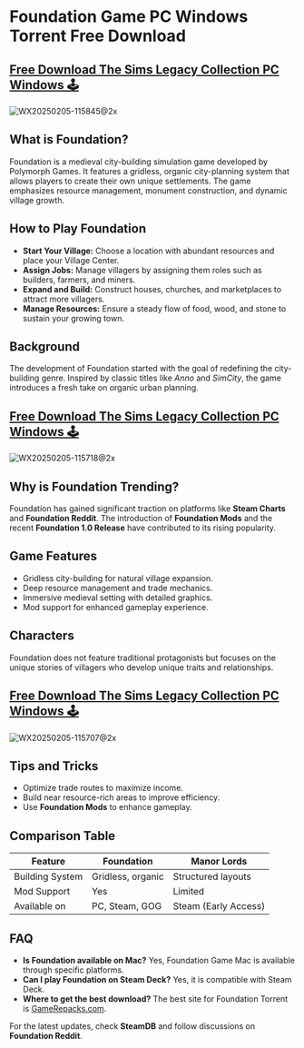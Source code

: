 # Foundation Game PC Windows Torrent Free Download

## [Free Download The Sims Legacy Collection PC Windows 🕹️](https://www.gamerepacks.com/simulation/the-sims-legacy-collection/)
![WX20250205-115845@2x](https://github.com/user-attachments/assets/ba7e2abf-4f15-48c9-ac49-acc0878f9dbd)

## What is Foundation?
Foundation is a medieval city-building simulation game developed by Polymorph Games. It features a gridless, organic city-planning system that allows players to create their own unique settlements. The game emphasizes resource management, monument construction, and dynamic village growth.

## How to Play Foundation
- **Start Your Village:** Choose a location with abundant resources and place your Village Center.
- **Assign Jobs:** Manage villagers by assigning them roles such as builders, farmers, and miners.
- **Expand and Build:** Construct houses, churches, and marketplaces to attract more villagers.
- **Manage Resources:** Ensure a steady flow of food, wood, and stone to sustain your growing town.

## Background
The development of Foundation started with the goal of redefining the city-building genre. Inspired by classic titles like *Anno* and *SimCity*, the game introduces a fresh take on organic urban planning.

## [Free Download The Sims Legacy Collection PC Windows 🕹️](https://www.gamerepacks.com/simulation/the-sims-legacy-collection/)
![WX20250205-115718@2x](https://github.com/user-attachments/assets/67831fa0-9a4b-4884-bec7-5e2a3b64be3b)

## Why is Foundation Trending?
Foundation has gained significant traction on platforms like **Steam Charts** and **Foundation Reddit**. The introduction of **Foundation Mods** and the recent **Foundation 1.0 Release** have contributed to its rising popularity.

## Game Features
- Gridless city-building for natural village expansion.
- Deep resource management and trade mechanics.
- Immersive medieval setting with detailed graphics.
- Mod support for enhanced gameplay experience.

## Characters
Foundation does not feature traditional protagonists but focuses on the unique stories of villagers who develop unique traits and relationships.

## [Free Download The Sims Legacy Collection PC Windows 🕹️](https://www.gamerepacks.com/simulation/the-sims-legacy-collection/)
![WX20250205-115707@2x](https://github.com/user-attachments/assets/85966214-7be0-4bc9-b3ae-c8c35d031356)

## Tips and Tricks
- Optimize trade routes to maximize income.
- Build near resource-rich areas to improve efficiency.
- Use **Foundation Mods** to enhance gameplay.

## Comparison Table
| Feature        | Foundation             | Manor Lords          |
|---------------|----------------------|---------------------|
| Building System | Gridless, organic     | Structured layouts  |
| Mod Support   | Yes                  | Limited             |
| Available on  | PC, Steam, GOG       | Steam (Early Access) |

## FAQ
- **Is Foundation available on Mac?** Yes, Foundation Game Mac is available through specific platforms.
- **Can I play Foundation on Steam Deck?** Yes, it is compatible with Steam Deck.
- **Where to get the best download?** The best site for Foundation Torrent is [GameRepacks.com](https://gamerepacks.com).

For the latest updates, check **SteamDB** and follow discussions on **Foundation Reddit**.
